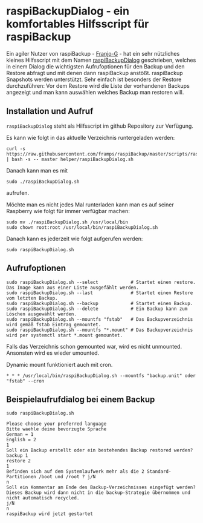 # raspiBackupDialog - ein komfortables Hilfsscript für raspiBackup

Ein agiler Nutzer von raspiBackup - [Franjo-G](https://github.com/franjo-G) - hat ein sehr nützliches kleines
Hilfsscript mit dem Namen [raspiBackupDialog](https://github.com/framps/raspiBackup/blob/master/helper/raspiBackupDialog.sh) geschrieben, welches in einem Dialog
die wichtigsten Aufrufoptionen für den Backup und den Restore abfragt und mit
denen dann raspiBackup anstößt. raspiBackup Snapshots werden unterstützt. Sehr
einfach ist besonders der Restore durchzuführen: Vor dem Restore wird die Liste
der vorhandenen Backups angezeigt und man kann auswählen welches Backup man
restoren will.


## Installation und Aufruf

`raspiBackupDialog` steht als Hilfsscript im github Repository zur Verfügung.

Es kann wie folgt in das aktuelle Verzeichnis runtergeladen werden:

```
curl -s https://raw.githubusercontent.com/framps/raspiBackup/master/scripts/raspiBackupDownloadFromGit.sh | bash -s -- master helper/raspiBackupDialog.sh
```

Danach kann man es mit

```
sudo ./raspiBackupDialog.sh
```

aufrufen.

Möchte man es nicht jedes Mal runterladen kann man es auf seiner Raspberry wie folgt für immer verfügbar machen:

```
sudo mv ./raspiBackupDialog.sh /usr/local/bin
sudo chown root:root /usr/local/bin/raspiBackupDialog.sh
```

Danach kann es jederzeit wie folgt aufgerufen werden:

```
sudo raspiBackupDialog.sh
```


## Aufrufoptionen

```
sudo raspiBackupDialog.sh --select            # Startet einen restore. Das Image kann aus einer Liste ausgefählt werden.
sudo raspiBackupDialog.sh --last              # Startet einen Restore vom letzten Backup.
sudo raspiBackupDialog.sh --backup            # Startet einen Backup.
sudo raspiBackupDialog.sh --delete            # Ein Backup kann zum Löschen ausgewählt werden.
sudo raspiBackupDialog.sh --mountfs "fstab"   # Das Backupverzeichnis wird gemäß fstab Eintrag gemountet.
sudo raspiBackupDialog.sh --mountfs "*.mount" # Das Backupverzeichnis wird per systemctl start *.mount gemountet.
```

Falls das Verzeichnis schon gemounted war, wird es nicht unmounted. Ansonsten wird es wieder umounted.

Dynamic mount funktioniert auch mit cron.

```
* * * /usr/local/bin/raspiBackupDialog.sh --mountfs "backup.unit" oder "fstab" --cron
```

## Beispielaufrufdialog bei einem Backup

```
sudo raspiBackupDialog.sh

Please choose your preferred language
Bitte waehle deine bevorzugte Sprache
German = 1
English = 2
1
Soll ein Backup erstellt oder ein bestehendes Backup restored werden?
backup 1
restore 2
1
Befinden sich auf dem Systemlaufwerk mehr als die 2 Standard-Partitionen /boot und /root ? j/N
n
Soll ein Kommentar am Ende des Backup-Verzeichnisses eingefügt werden?
Dieses Backup wird dann nicht in die backup-Strategie übernommen und nicht automatisch recycled.
j/N
n
raspiBackup wird jetzt gestartet
```

[.status]: review-needed
[.source]: https://www.linux-tips-and-tricks.de/de/raspibackupcategoried/637-raspibackupdialog-ein-komfortables-hilfsscript-fuer-raspibackup
[.source]: https://www.linux-tips-and-tricks.de/en/raspibackupcategorye/642-raspibackupdialog-a-convenient-helper-script-for-raspibackup



